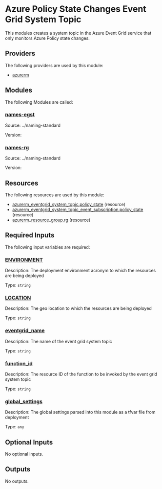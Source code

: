 # Azure Policy State Changes Event Grid System Topic

This modules creates a system topic in the Azure Event Grid service that only monitors
Azure Policy state changes.

## Providers

The following providers are used by this module:

- <a name="provider_azurerm"></a> [azurerm](#provider_azurerm)

## Modules

The following Modules are called:

### <a name="module_names-egst"></a> [names-egst](#module_names-egst)

Source: ../naming-standard

Version:

### <a name="module_names-rg"></a> [names-rg](#module_names-rg)

Source: ../naming-standard

Version:

## Resources

The following resources are used by this module:

- [azurerm_eventgrid_system_topic.policy_state](https://registry.terraform.io/providers/hashicorp/azurerm/latest/docs/resources/eventgrid_system_topic) (resource)
- [azurerm_eventgrid_system_topic_event_subscription.policy_state](https://registry.terraform.io/providers/hashicorp/azurerm/latest/docs/resources/eventgrid_system_topic_event_subscription) (resource)
- [azurerm_resource_group.rg](https://registry.terraform.io/providers/hashicorp/azurerm/latest/docs/resources/resource_group) (resource)

## Required Inputs

The following input variables are required:

### <a name="input_ENVIRONMENT"></a> [ENVIRONMENT](#input_ENVIRONMENT)

Description: The deployment environment acronym to which the resources are being deployed

Type: `string`

### <a name="input_LOCATION"></a> [LOCATION](#input_LOCATION)

Description: The geo location to which the resources are being deployed

Type: `string`

### <a name="input_eventgrid_name"></a> [eventgrid_name](#input_eventgrid_name)

Description: The name of the event grid system topic

Type: `string`

### <a name="input_function_id"></a> [function_id](#input_function_id)

Description: The resource ID of the function to be invoked by the event grid system topic

Type: `string`

### <a name="input_global_settings"></a> [global_settings](#input_global_settings)

Description: The global settings parsed into this module as a tfvar file from deployment

Type: `any`

## Optional Inputs

No optional inputs.

## Outputs

No outputs.
